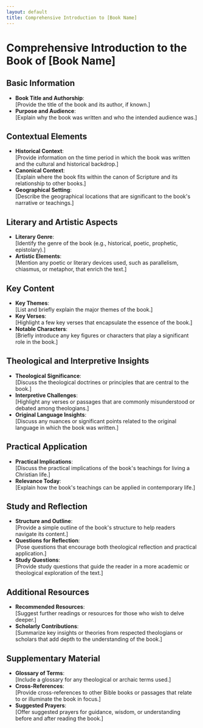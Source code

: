 ```yaml
---
layout: default
title: Comprehensive Introduction to [Book Name]
---
```


# Comprehensive Introduction to the Book of [Book Name]

## Basic Information
- **Book Title and Authorship**:  
  [Provide the title of the book and its author, if known.]
- **Purpose and Audience**:  
  [Explain why the book was written and who the intended audience was.]

## Contextual Elements
- **Historical Context**:  
  [Provide information on the time period in which the book was written and the cultural and historical backdrop.]
- **Canonical Context**:  
  [Explain where the book fits within the canon of Scripture and its relationship to other books.]
- **Geographical Setting**:  
  [Describe the geographical locations that are significant to the book's narrative or teachings.]

## Literary and Artistic Aspects
- **Literary Genre**:  
  [Identify the genre of the book (e.g., historical, poetic, prophetic, epistolary).]
- **Artistic Elements**:  
  [Mention any poetic or literary devices used, such as parallelism, chiasmus, or metaphor, that enrich the text.]

## Key Content
- **Key Themes**:  
  [List and briefly explain the major themes of the book.]
- **Key Verses**:  
  [Highlight a few key verses that encapsulate the essence of the book.]
- **Notable Characters**:  
  [Briefly introduce any key figures or characters that play a significant role in the book.]

## Theological and Interpretive Insights
- **Theological Significance**:  
  [Discuss the theological doctrines or principles that are central to the book.]
- **Interpretive Challenges**:  
  [Highlight any verses or passages that are commonly misunderstood or debated among theologians.]
- **Original Language Insights**:  
  [Discuss any nuances or significant points related to the original language in which the book was written.]

## Practical Application
- **Practical Implications**:  
  [Discuss the practical implications of the book's teachings for living a Christian life.]
- **Relevance Today**:  
  [Explain how the book's teachings can be applied in contemporary life.]

## Study and Reflection
- **Structure and Outline**:  
  [Provide a simple outline of the book's structure to help readers navigate its content.]
- **Questions for Reflection**:  
  [Pose questions that encourage both theological reflection and practical application.]
- **Study Questions**:  
  [Provide study questions that guide the reader in a more academic or theological exploration of the text.]

## Additional Resources
- **Recommended Resources**:  
  [Suggest further readings or resources for those who wish to delve deeper.]
- **Scholarly Contributions**:  
  [Summarize key insights or theories from respected theologians or scholars that add depth to the understanding of the book.]

## Supplementary Material
- **Glossary of Terms**:  
  [Include a glossary for any theological or archaic terms used.]
- **Cross-References**:  
  [Provide cross-references to other Bible books or passages that relate to or illuminate the book in focus.]
- **Suggested Prayers**:  
  [Offer suggested prayers for guidance, wisdom, or understanding before and after reading the book.]
